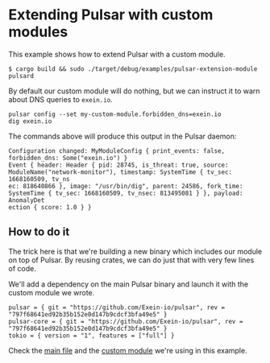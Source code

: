 # Extending Pulsar with custom modules

This example shows how to extend Pulsar with a custom module.

```
$ cargo build && sudo ./target/debug/examples/pulsar-extension-module pulsard
```

By default our custom module will do nothing, but we can instruct it to warn
about DNS queries to `exein.io`.
```
pulsar config --set my-custom-module.forbidden_dns=exein.io
dig exein.io
```

The commands above will produce this output in the Pulsar daemon:
```
Configuration changed: MyModuleConfig { print_events: false, forbidden_dns: Some("exein.io") }
Event { header: Header { pid: 28745, is_threat: true, source: ModuleName("network-monitor"), timestamp: SystemTime { tv_sec: 1668160509, tv_ns
ec: 818640866 }, image: "/usr/bin/dig", parent: 24586, fork_time: SystemTime { tv_sec: 1668160509, tv_nsec: 813495081 } }, payload: AnomalyDet
ection { score: 1.0 } }
```

## How to do it

The trick here is that we're building a new binary which includes our module on
top of Pulsar. By reusing crates, we can do just that with very few lines of code.

We'll add a dependency on the main Pulsar binary and launch it with the custom
module we wrote.

```
pulsar = { git = "https://github.com/Exein-io/pulsar", rev = "797f68641ed92b35b152e0d147b9cdcf3bfa49e5" }
pulsar-core = { git = "https://github.com/Exein-io/pulsar", rev = "797f68641ed92b35b152e0d147b9cdcf3bfa49e5" }
tokio = { version = "1", features = ["full"] }
```

Check the [main file](./main.rs) and the [custom module](./my_custom_module.rs) we're using in this example.

